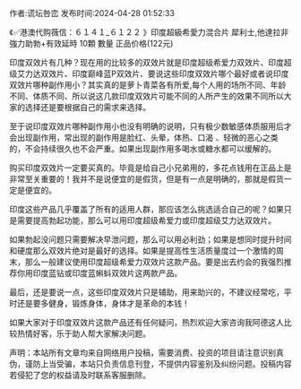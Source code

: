 <p>作者:谎坛咎峦 发布时间:2024-04-28 01:52:33</p>
<p>《✅港澳代购薇信：６１４１_６１２２ 》印度超級希愛力混合片 犀利士,他達拉非 強力助勃+有效延時 10顆 數量 正品价格(122元) </p>
									<p>印度双效片有几种？现在用的比较多的双效片就是印度超级希爱力双效片、印度超级艾力达双效片、印度巅峰蓝P双效片、要说这些印度双效片哪个最好或者说印度双效片哪种副作用小？其实真的是萝卜青菜各有所爱,每个人用的场所不同、年龄不同、体质不同、所以说这几款印度双效片可能不同的人所产生的效果不同所以大家的选择还是要根据自己的需求来选择。</p><p></p><p>至于说印度双效片哪种副作用小也没有明确的说明，只有极少数敏感体质服用后才会出现副作用，常出现的副作用是脸红、头晕，体热、口渴 、轻微的恶心之类的，不会持续很久也不会严重。如果出现副作用多喝水或糖水都可以缓解的。</p><p></p><p>购买印度双效片一定要买真的。毕竟是给自己小兄弟用的，多花点钱用在正品上是非常至关重要的！我并不是说便宜的是假货，但是有一点是明确的，那就是假货一定是便宜的。</p><p></p><p>印度这些产品几乎覆盖了所有的适用人群，那应该怎么挑选适合自己的呢？如果只是需要提高勃起功能，那么可以用印度超级希爱力或印度超级艾力达双效片。</p><p></p><p>如果勃起没问题只需要解决早泄问题，那么可以用必利劲；如果是想同时提升时间和硬度那么双效片绝对是最好的选择。如果是提高性生活质量度过一个激情的周末，那么一般建议使用印度超级希爱力双效片这款产品。要是出去约会的我强烈推荐你用印度蓝钻或印度蓝蝌蚪双效片这两款产品。</p><p></p><p>最后，还是要说一点，这些印度双效片只是辅助，用来助兴的，不建议经常吃，平时还是要多健身，锻炼身体，身体才是革命的本钱！</p><p>如果大家对于印度双效片这款产品还有任何疑问，热烈欢迎大家咨询我阿德这人比较热情好客，乐于助人帮大家解决问题。</p>				声明：本站所有文章均来自网络用户投稿，需要消费、投资的项目请注意识别真伪，谨防上当受骗，本站只负责信息刊登，不提供内容鉴别及纠纷问题。投稿内容若侵犯了您的权益请及时联系客服删除。				
